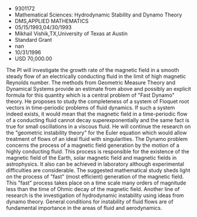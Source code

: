 
* 9301172
* Mathematical Sciences: Hydrodynamic Stability and Dynamo Theory
* DMS,APPLIED MATHEMATICS
* 05/15/1993,04/30/1993
* Mikhail Vishik,TX,University of Texas at Austin
* Standard Grant
* nan
* 10/31/1996
* USD 70,000.00

The PI will investigate the growth rate of the magnetic field in a smooth steady
flow of an electrically conducting fluid in the limit of high magnetic Reynolds
number. The methods from Geometric Measure Theory and Dynamical Systems provide
an estimate from above and possibly an explicit formula for this quantity which
is a central problem of "Fast Dynamo" theory. He proposes to study the
completeness of a system of Floquet root vectors in time-periodic problems of
fluid dynamics. If such a system indeed exists, it would mean that the magnetic
field in a time-periodic flow of a conducting fluid cannot decay
superexponentially and the same fact is true for small oscillations in a viscous
fluid. He will continue the research on the "geometric instability theory" for
the Euler equation which would allow treatment of flows of an ideal fluid with
singularities. The Dynamo problem concerns the process of a magnetic field
generation by the motion of a highly conducting fluid. This process is
responsible for the existence of the magnetic field of the Earth, solar magnetic
field and magnetic fields in astrophysics. It also can be achieved in laboratory
although experimental difficulties are considerable. The suggested mathematical
study sheds light on the process of "fast" (most efficient) generation of the
magnetic field. This "fast" process takes place on a time scale many orders of
magnitude less than the time of Ohmic decay of the magnetic field. Another line
of research is the investigation of hydrodynamic instability using ideas from
dynamo theory. General conditions for instability of fluid flows are of
fundamental importance in the areas of fluid and aerodynamics.
